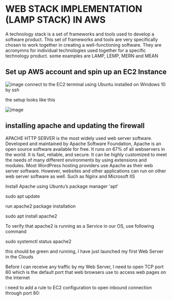 # WEB STACK IMPLEMENTATION (LAMP STACK) IN AWS
A technology stack is a set of frameworks and tools used to develop a software product. This set of frameworks and tools are very specifically chosen to work together in creating a well-functioning software. They are acronymns for individual technologies used together for a specific technology product. some examples are LAMP, LEMP, MERN and MEAN
## Set up AWS account and spin up an EC2 Instance
![image](https://github.com/Sakirat/Darey.io-pbl/assets/110112922/26f1ac77-bb60-4146-825f-18259e44a54a)
connect to the EC2 terminal using Ubuntu installed on Windows 10 by ssh
  
 the setup looks like this 
  
  ![image](https://github.com/Sakirat/Darey.io-pbl/assets/110112922/4f70859c-0d38-403b-bf27-ad1dde56a2e4)

## installing apache and updating the firewall
  
APACHE HTTP SERVER is the most widely used web server software. Developed and maintained by Apache Software Foundation, Apache is an open source software available for free. It runs on 67% of all webservers in the world. It is fast, reliable, and secure. It can be highly customized to meet the needs of many different environments by using extensions and modules. Most WordPress hosting providers use Apache as their web server software. However, websites and other applications can run on other web server software as well. Such as  Nginx and Microsoft IIS

Install Apache using Ubuntu’s package manager  'apt'

 sudo apt update
 
 run apache2 package installation
 
 sudo apt install apache2
 
 To verify that apache2 is running as a Service in our OS, use following command
 
 sudo systemctl status apache2
 
 this should be green and running, I have just launched my first Web Server in the Clouds

Before I can receive any traffic by my Web Server, I need to open TCP port 80 which is the default port that web browsers use to access web pages on the Internet

i need to add a rule to EC2 configuration to open inbound connection through port 80:
